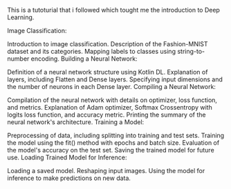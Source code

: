 This is a tutoturial that i followed which tought me the introduction to Deep Learning.

Image Classification:

Introduction to image classification.
Description of the Fashion-MNIST dataset and its categories.
Mapping labels to classes using string-to-number encoding.
Building a Neural Network:

Definition of a neural network structure using Kotlin DL.
Explanation of layers, including Flatten and Dense layers.
Specifying input dimensions and the number of neurons in each Dense layer.
Compiling a Neural Network:

Compilation of the neural network with details on optimizer, loss function, and metrics.
Explanation of Adam optimizer, Softmax Crossentropy with logits loss function, and accuracy metric.
Printing the summary of the neural network's architecture.
Training a Model:

Preprocessing of data, including splitting into training and test sets.
Training the model using the fit() method with epochs and batch size.
Evaluation of the model's accuracy on the test set.
Saving the trained model for future use.
Loading Trained Model for Inference:

Loading a saved model.
Reshaping input images.
Using the model for inference to make predictions on new data.
